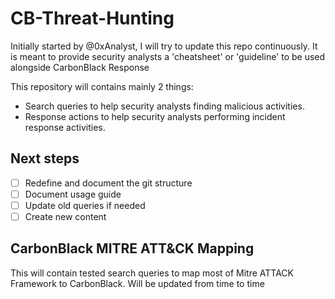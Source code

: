 # CB-Threat-Hunting
Initially started by @0xAnalyst, I will try to update this repo continuously.
It is meant to provide security analysts a 'cheatsheet' or 'guideline' to be used alongside CarbonBlack Response

This repository will contains mainly 2 things:
- Search queries to help security analysts finding malicious activities.
- Response actions to help security analysts performing incident response activities. 

## Next steps
- [ ] Redefine and document the git structure
- [ ] Document usage guide
- [ ] Update old queries if needed
- [ ] Create new content

## CarbonBlack MITRE ATT&CK Mapping
This will contain tested search queries to map most of Mitre ATTACK Framework to CarbonBlack. Will be updated from time to time

